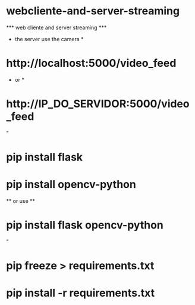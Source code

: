 # webcliente-and-server-streaming
 *** web cliente and server streaming ***
 * the server use the camera *
# http://localhost:5000/video_feed
* or *
# http://IP_DO_SERVIDOR:5000/video_feed
"
# pip install flask
# pip install opencv-python
** or use **
# pip install flask opencv-python
"
# pip freeze > requirements.txt
# pip install -r requirements.txt

